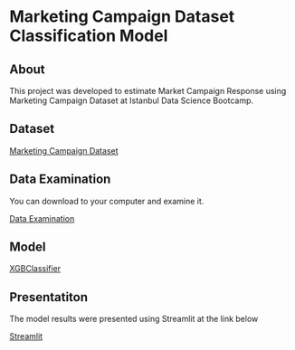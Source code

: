 # Marketing Campaign Dataset Classification Model

## About
This project was developed to estimate Market Campaign Response using Marketing Campaign Dataset at Istanbul Data Science Bootcamp.

## Dataset
[Marketing Campaign Dataset](https://www.kaggle.com/datasets/imakash3011/customer-personality-analysis)

## Data Examination
You can download to your computer and examine it.

[Data Examination](Data_Profiling_v3.html)

## Model
[XGBClassifier](https://xgboost.readthedocs.io/en/stable/)

## Presentatiton
The model results were presented using Streamlit at the link below

[Streamlit](https://serdarekiz-m-marketing-campaign-classification-streamlit-iaanbz.streamlit.app/)
